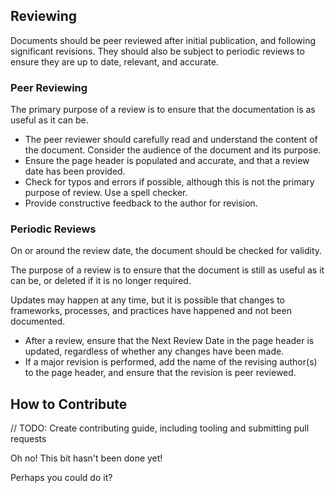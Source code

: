 

## Reviewing

Documents should be peer reviewed after initial publication, and following significant revisions. They should also be subject to periodic reviews to ensure they are up to date, relevant, and accurate.

### Peer Reviewing

The primary purpose of a review is to ensure that the documentation is as useful as it can be. 

- The peer reviewer should carefully read and understand the content of the document. Consider the audience of the document and its purpose. 
- Ensure the page header is populated and accurate, and that a review date has been provided.
- Check for typos and errors if possible, although this is not the primary purpose of review. Use a spell checker.
- Provide constructive feedback to the author for revision.

### Periodic Reviews

On or around the review date, the document should be checked for validity. 

The purpose of a review is to ensure that the document is still as useful as it can be, or deleted if it is no longer required.

Updates may happen at any time, but it is possible that changes to frameworks, processes, and practices have happened and not been documented. 

- After a review, ensure that the Next Review Date in the page header is updated, regardless of whether any changes have been made.
- If a major revision is performed, add the name of the revising author(s) to the page header, and ensure that the revision is peer reviewed.

## How to Contribute

// TODO: Create contributing guide, including tooling and submitting pull requests

Oh no! This bit hasn't been done yet!

Perhaps you could do it?
